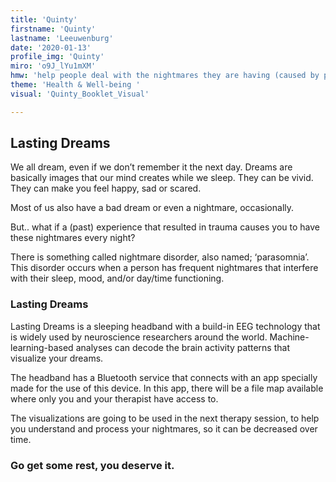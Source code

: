 ```yaml
---
title: 'Quinty'
firstname: 'Quinty'
lastname: 'Leeuwenburg'
date: '2020-01-13'
profile_img: 'Quinty'
miro: 'o9J_lYu1mXM'
hmw: 'help people deal with the nightmares they are having (caused by past trauma)?'
theme: 'Health & Well-being '
visual: 'Quinty_Booklet_Visual'

---
```


## Lasting Dreams

We all dream, even if we don’t remember it the next day. Dreams are basically images that our mind creates while we sleep. They can be vivid. They can make you feel happy, sad or scared.  

Most of us also have a bad dream or even a nightmare, occasionally.  

But.. what if a (past) experience that resulted in trauma causes you to have these nightmares every night?  

There is something called nightmare disorder, also named; ‘parasomnia’. This disorder occurs when a person has frequent nightmares that interfere with their sleep, mood, and/or day/time functioning. 

### Lasting Dreams 

Lasting Dreams is a sleeping headband with a build-in EEG technology that is widely used by neuroscience researchers around the world. Machine-learning-based analyses can decode the brain activity patterns that visualize your dreams.  

The headband has a Bluetooth service that connects with an app specially made for the use of this device. In this app, there will be a file map available where only you and your therapist have access to. 

The visualizations are going to be used in the next therapy session, to help you understand and process your nightmares, so it can be decreased over time. 

### Go get some rest, you deserve it. 